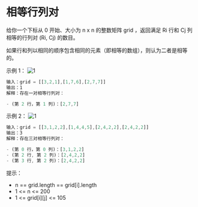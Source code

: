 # 相等行列对

给你一个下标从 0 开始、大小为 n x n 的整数矩阵 grid ，返回满足 Ri 行和 Cj 列相等的行列对 (Ri, Cj) 的数目。

如果行和列以相同的顺序包含相同的元素（即相等的数组），则认为二者是相等的。

示例 1：
![1](https://assets.leetcode.com/uploads/2022/06/01/ex1.jpg)

```js
输入：grid = [[3,2,1],[1,7,6],[2,7,7]]
输出：1
解释：存在一对相等行列对：

- (第 2 行，第 1 列)：[2,7,7]
```

示例 2：
![1](https://assets.leetcode.com/uploads/2022/06/01/ex2.jpg)

```js
输入：grid = [[3,1,2,2],[1,4,4,5],[2,4,2,2],[2,4,2,2]]
输出：3
解释：存在三对相等行列对：

- (第 0 行，第 0 列)：[3,1,2,2]
- (第 2 行, 第 2 列)：[2,4,2,2]
- (第 3 行, 第 2 列)：[2,4,2,2]
```

提示：

- n == grid.length == grid[i].length
- 1 <= n <= 200
- 1 <= grid[i][j] <= 105
